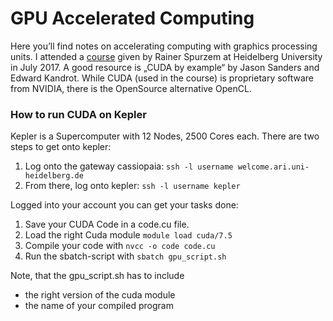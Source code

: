 # GPU Accelerated Computing

Here you’ll find notes on accelerating computing with graphics processing units. I attended a [course](http://wwwstaff.ari.uni-heidelberg.de/mitarbeiter/spurzem/lehre/SS17/cuda/cuda.php.en) given by Rainer Spurzem at Heidelberg University in July 2017. A good resource is „CUDA by example“ by Jason Sanders and Edward Kandrot. While CUDA (used in the course) is proprietary software from NVIDIA, there is the OpenSource alternative OpenCL. 

### How to run CUDA on Kepler

Kepler is a Supercomputer with 12 Nodes, 2500 Cores each. 
There are two steps to get onto kepler:
1. Log onto the gateway cassiopaia: `ssh -l username welcome.ari.uni-heidelberg.de`
2. From there, log onto kepler: `ssh -l username kepler`

Logged into your account you can get your tasks done: 
1. Save your CUDA Code in a code.cu file.
2. Load the right Cuda module `module load cuda/7.5`
3. Compile your code with `nvcc -o code code.cu`
4. Run the sbatch-script with `sbatch gpu_script.sh`

Note, that the gpu_script.sh has to include 
- the right version of the cuda module
- the name of your compiled program
